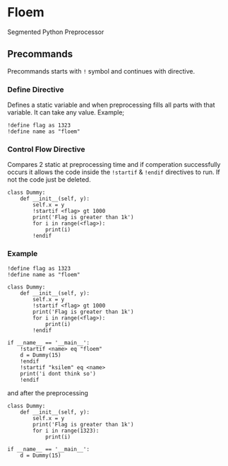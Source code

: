 # Floem
Segmented Python Preprocessor
## Precommands
Precommands starts with `!` symbol and continues with directive.
### Define Directive
Defines a static variable and when preprocessing fills all parts with that variable. It can take any value. Example;
```
!define flag as 1323
!define name as "floem"
```

### Control Flow Directive
Compares 2 static at preprocessing time and if comperation successfully occurs it allows the code inside the `!startif` & `!endif` directives to run. If not the code just be deleted.
```
class Dummy:
    def __init__(self, y):
        self.x = y
        !startif <flag> gt 1000
        print('Flag is greater than 1k')
        for i in range(<flag>):
            print(i)
        !endif
```
### Example
```
!define flag as 1323
!define name as "floem"

class Dummy:
    def __init__(self, y):
        self.x = y
        !startif <flag> gt 1000
        print('Flag is greater than 1k')
        for i in range(<flag>):
            print(i)
        !endif

if __name__ == '__main__':
    !startif <name> eq "floem"
    d = Dummy(15)
    !endif
    !startif "ksilem" eq <name> 
    print('i dont think so')
    !endif
```
and after the preprocessing
```
class Dummy:
    def __init__(self, y):
        self.x = y
        print('Flag is greater than 1k')
        for i in range(1323):
            print(i)

if __name__ == '__main__':
    d = Dummy(15)
```
